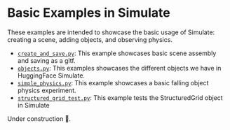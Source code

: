 <!--Copyright 2022 The HuggingFace Team. All rights reserved.

Licensed under the Apache License, Version 2.0 (the "License"); you may not use this file except in compliance with
the License. You may obtain a copy of the License at

http://www.apache.org/licenses/LICENSE-2.0

Unless required by applicable law or agreed to in writing, software distributed under the License is distributed on
an "AS IS" BASIS, WITHOUT WARRANTIES OR CONDITIONS OF ANY KIND, either express or implied. See the License for the
specific language governing permissions and limitations under the License.
-->

# Basic Examples in Simulate

These examples are intended to showcase the basic usage of Simulate: creating a scene, adding objects, and observing physics.

* [`create_and_save.py`](https://github.com/huggingface/simulate/examples/create_and_save.py): This example showcases basic scene assembly and saving as a gltf.
* [`objects.py`](https://github.com/huggingface/simulate/examples/objects.py): This examples showcases the different objects we have in HuggingFace Simulate.
* [`simple_physics.py`](https://github.com/huggingface/simulate/examples/simple_physics.py): This example showcases a basic falling object physics experiment.
* [`structured_grid_test.py`](https://github.com/huggingface/simulate/examples/structured_grid_test.py): This example tests the StructuredGrid object in Simulate

Under construction 🚧.